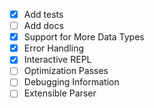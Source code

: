 - [x] Add tests
- [ ] Add docs
- [x] Support for More Data Types
- [x] Error Handling
- [x] Interactive REPL
- [ ] Optimization Passes
- [ ] Debugging Information
- [ ] Extensible Parser
